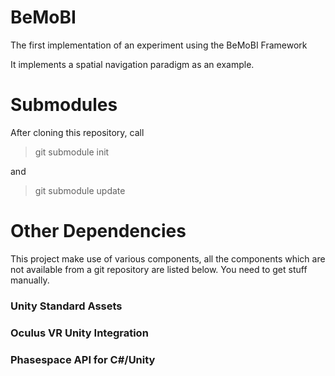 # BeMoBI
The first implementation of an experiment using the BeMoBI Framework

It implements a spatial navigation paradigm as an example.

# Submodules
After cloning this repository, call
> git submodule init

and

> git submodule update

# Other Dependencies
This project make use of various components, all the components which are not available from a git repository are listed below.
You need to get stuff manually.

### Unity Standard Assets

### Oculus VR Unity Integration

### Phasespace API for C#/Unity
